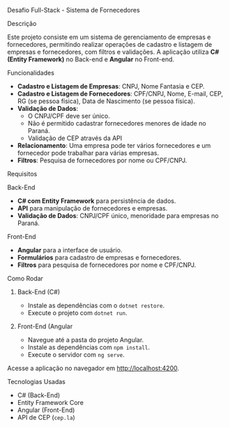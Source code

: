  Desafio Full-Stack - Sistema de Fornecedores

 Descrição

Este projeto consiste em um sistema de gerenciamento de empresas e fornecedores, permitindo realizar operações de cadastro e listagem de empresas e fornecedores, 
com filtros e validações. A aplicação utiliza **C# (Entity Framework)** no Back-end e **Angular** no Front-end.

 Funcionalidades

- **Cadastro e Listagem de Empresas**: CNPJ, Nome Fantasia e CEP.
- **Cadastro e Listagem de Fornecedores**: CPF/CNPJ, Nome, E-mail, CEP, RG (se pessoa física), Data de Nascimento (se pessoa física).
- **Validação de Dados**: 
  - O CNPJ/CPF deve ser único.
  - Não é permitido cadastrar fornecedores menores de idade no Paraná.
  - Validação de CEP através da API
- **Relacionamento**: Uma empresa pode ter vários fornecedores e um fornecedor pode trabalhar para várias empresas.
- **Filtros**: Pesquisa de fornecedores por nome ou CPF/CNPJ.

 Requisitos

 Back-End

- **C# com Entity Framework** para persistência de dados.
- **API** para manipulação de fornecedores e empresas.
- **Validação de Dados**: CNPJ/CPF único, menoridade para empresas no Paraná.

 Front-End

- **Angular** para a interface de usuário.
- **Formulários** para cadastro de empresas e fornecedores.
- **Filtros** para pesquisa de fornecedores por nome e CPF/CNPJ.

 Como Rodar

1. Back-End (C#)
   - Instale as dependências com o `dotnet restore`.
   - Execute o projeto com `dotnet run`.

2. Front-End (Angular
   - Navegue até a pasta do projeto Angular.
   - Instale as dependências com `npm install`.
   - Execute o servidor com `ng serve`.

Acesse a aplicação no navegador em [http://localhost:4200](http://localhost:4200).

 Tecnologias Usadas

- C# (Back-End)
- Entity Framework Core
- Angular (Front-End)
- API de CEP (`cep.la`)

